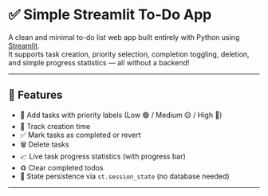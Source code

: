 # ✅ Simple Streamlit To-Do App
A clean and minimal to-do list web app built entirely with Python using [Streamlit](https://streamlit.io/).  
It supports task creation, priority selection, completion toggling, deletion, and simple progress statistics — all without a backend!

---

## 🚀 Features

- 📌 Add tasks with priority labels (Low 🟢 / Medium 🟡 / High 🔴)
- 📅 Track creation time
- ✅ Mark tasks as completed or revert
- 🗑️ Delete tasks
- 📈 Live task progress statistics (with progress bar)
- ♻️ Clear completed todos
- 🧠 State persistence via `st.session_state` (no database needed)

---

